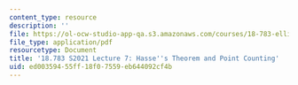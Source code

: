 ```yaml
---
content_type: resource
description: ''
file: https://ol-ocw-studio-app-qa.s3.amazonaws.com/courses/18-783-elliptic-curves-spring-2021/ed00359455ff18f07559eb644092cf4b_MIT18_783S21_Slides7.pdf
file_type: application/pdf
resourcetype: Document
title: '18.783 S2021 Lecture 7: Hasse''s Theorem and Point Counting'
uid: ed003594-55ff-18f0-7559-eb644092cf4b
---
```

